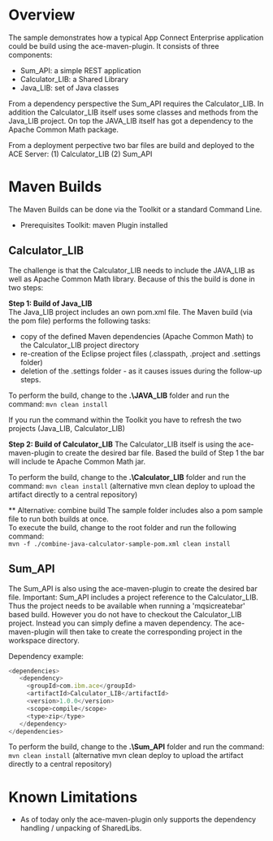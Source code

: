 # Overview 
The sample demonstrates how a typical App Connect Enterprise application could be build using the ace-maven-plugin. 
It consists of three components:  
 
- Sum_API: a simple REST application 
- Calculator_LIB: a Shared Library 
- Java_LIB: set of Java classes 

From a dependency perspective the Sum_API requires the Calculator_LIB. In addition the Calculator_LIB itself 
uses some classes and methods from the Java_LIB project. On top the JAVA_LIB itself has got a dependency to the Apache Common Math package. 

From a deployment perpective two bar files are build and deployed to the ACE Server: 
(1) Calculator_LIB 
(2) Sum_API 


# Maven Builds 
The Maven Builds can be done via the Toolkit or a standard Command Line. 
- Prerequisites Toolkit: maven Plugin installed 

## Calculator_LIB 
The challenge is that the Calculator_LIB needs to include the JAVA_LIB as well as Apache Common Math library.
Because of this the build is done in two steps:  

**Step 1: Build of Java_LIB**  
The Java_LIB project includes an own pom.xml file. The Maven build (via the pom file) performs the following tasks:
- copy of the defined Maven dependencies (Apache Common Math) to the Calculator_LIB project directory  
- re-creation of the Eclipse project files (.classpath, .project and .settings folder)
- deletion of the .settings folder - as it causes issues during the follow-up steps. 

To perform the build, change to the **.\JAVA_LIB** folder and run the command: 
`mvn clean install` 

If you run the command within the Toolkit you have to refresh the two projects (Java_LIB, Calculator_LIB) 


**Step 2: Build of Calculator_LIB** 
The Calculator_LIB itself is using the ace-maven-plugin to create the desired bar file. 
Based the build of Step 1 the bar will include te Apache Common Math jar.  

To perform the build, change to the **.\Calculator_LIB** folder and run the command: 
`mvn clean install`  (alternative mvn clean deploy to upload the artifact directly to a central repository) 

** Alternative: combine build 
The sample folder includes also a pom sample file to run both builds at once.  
To execute the build, change to the root folder and run the following command:   
`mvn -f ./combine-java-calculator-sample-pom.xml clean install`  



## Sum_API 
The Sum_API is also using the ace-maven-plugin to create the desired bar file. 
Important: Sum_API includes a project reference to the Calculator_LIB. Thus the project needs to be available when running a 'mqsicreatebar' based build. 
However you do not have to checkout the Calculator_LIB project. Instead you can simply define a maven dependency. The ace-maven-plugin will then take to create the corresponding project in the workspace directory. 

Dependency example: 

```javascript
<dependencies>
   <dependency>
     <groupId>com.ibm.ace</groupId>
     <artifactId>Calculator_LIB</artifactId>
     <version>1.0.0</version>
     <scope>compile</scope>
     <type>zip</type> 
   </dependency>
</dependencies>
```
To perform the build, change to the **.\Sum_API** folder and run the command: 
`mvn clean install`  (alternative mvn clean deploy to upload the artifact directly to a central repository) 



# Known Limitations  
- As of today only the ace-maven-plugin only supports the dependency handling / unpacking of SharedLibs. 
